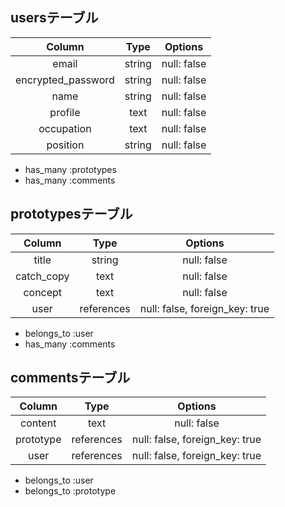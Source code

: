 ## usersテーブル

| Column                | Type   | Options      |
|:---------------------:|:------:|:------------:|
| email                 | string | null: false  |
| encrypted_password    | string | null: false  |
| name                  | string | null: false  |
| profile               | text   | null: false  |
| occupation            | text   | null: false  |
| position              | string | null: false  |

- has_many :prototypes
- has_many :comments

## prototypesテーブル

| Column     | Type       | Options                        |
|:----------:|:----------:|:------------------------------:|
| title      | string     | null: false                    |
| catch_copy | text       | null: false                    |
| concept    | text       | null: false                    |
| user       | references | null: false, foreign_key: true |

- belongs_to :user
- has_many :comments

## commentsテーブル

| Column     | Type       | Options                        |
|:----------:|:----------:|:------------------------------:|
| content    | text       | null: false                    |
| prototype  | references | null: false, foreign_key: true |
| user       | references | null: false, foreign_key: true |

- belongs_to :user
- belongs_to :prototype